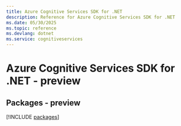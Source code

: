 ```yaml
---
title: Azure Cognitive Services SDK for .NET
description: Reference for Azure Cognitive Services SDK for .NET
ms.date: 05/30/2025
ms.topic: reference
ms.devlang: dotnet
ms.service: cognitiveservices
---
```

# Azure Cognitive Services SDK for .NET - preview
## Packages - preview
[!INCLUDE [packages](cognitive-services-index.md)]